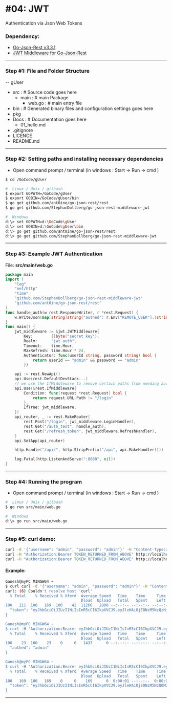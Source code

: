 # #04: JWT
Authentication via Json Web Tokens
### Dependency:
- [Go-Json-Rest v3.3.1](https://github.com/ant0ine/go-json-rest)
- [JWT Middleware for Go-Json-Rest](https://github.com/StephanDollberg/go-json-rest-middleware-jwt)
---
### Step #1: File and Folder Structure
-- gUser
+ src     :  # Source code goes here
    - main  :  # main Package
        - web.go  :  # main entry file
+ bin     :  # Generated binary files and configuration settings goes here
+ pkg
+ Docs       :  # Documentation goes here
  - 01_hello.md
+ .gitignore
+ LICENCE
+ README.md
---
### Step #2:  Setting paths and installing necessary dependencies
- Open command prompt / terminal (in windows : Start -> Run -> cmd )
```sh
$ cd /GoCode/gUser
```
```sh
#  Linux / Unix / gitbash
$ export GOPATH=/GoCode/gUser
$ export GOBIN=/GoCode/gUser/bin
$ go get github.com/ant0ine/go-json-rest/rest
$ go get github.com/StephanDollberg/go-json-rest-middleware-jwt
```
```sh
#  Windows
d:\> set GOPATH=d:\GoCode\gUser
d:\> set GOBIN=d:\GoCode\gUser\bin
d:\> go get github.com/ant0ine/go-json-rest/rest
d:\> go get github.com/StephanDollberg/go-json-rest-middleware-jwt
```
---
### Step #3:  Example JWT Authentication
File: **src/main/web.go**  
```go
package main
import (
    "log"
    "net/http"
    "time"
    "github.com/StephanDollberg/go-json-rest-middleware-jwt"
    "github.com/ant0ine/go-json-rest/rest"
)
func handle_auth(w rest.ResponseWriter, r *rest.Request) {
    w.WriteJson(map[string]string{"authed": r.Env["REMOTE_USER"].(string)})
}
func main() {
    jwt_middleware := &jwt.JWTMiddleware{
        Key:        []byte("secret key"),
        Realm:      "jwt auth",
        Timeout:    time.Hour,
        MaxRefresh: time.Hour * 24,
        Authenticator: func(userId string, password string) bool {
            return userId == "admin" && password == "admin"
        }}

    api := rest.NewApi()
    api.Use(rest.DefaultDevStack...)
    // we use the IfMiddleware to remove certain paths from needing authentication
    api.Use(&rest.IfMiddleware{
        Condition: func(request *rest.Request) bool {
            return request.URL.Path != "/login"
        },
        IfTrue: jwt_middleware,
    })
    api_router, _ := rest.MakeRouter(
        rest.Post("/login", jwt_middleware.LoginHandler),
        rest.Get("/auth_test", handle_auth),
        rest.Get("/refresh_token", jwt_middleware.RefreshHandler),
    )
    api.SetApp(api_router)

    http.Handle("/api/", http.StripPrefix("/api", api.MakeHandler()))

    log.Fatal(http.ListenAndServe(":8080", nil))
}
```
---
### Step #4:  Running the program
- Open command prompt / terminal (in windows : Start -> Run -> cmd )
```sh
#  Linux / Unix / gitbash
$ go run src/main/web.go
```
```sh
#  Windows
d:\> go run src/main/web.go
```
---
### Step #5: curl demo:
```sh
curl -d '{"username": "admin", "password": "admin"}' -H "Content-Type:application/json" http://localhost:8080/api/login
curl -H "Authorization:Bearer TOKEN_RETURNED_FROM_ABOVE" http://localhost:8080/api/auth_test
curl -H "Authorization:Bearer TOKEN_RETURNED_FROM_ABOVE" http://localhost:8080/api/refresh_token
```

#### Example: 
```sh
Ganesh@myPC MINGW64 ~
$ curl curl -d '{"username": "admin", "password": "admin"}' -H "Content-Type:application/json" http://localhost:8080/api/login
curl: (6) Couldn't resolve host 'curl'
  % Total    % Received % Xferd  Average Speed   Time    Time     Time  Current
                                 Dload  Upload   Total   Spent    Left  Speed
100   211  100   169  100    42  11266   2800 --:--:-- --:--:-- --:--:--  165k{
  "token": "eyJhbGciOiJIUzI1NiIsInR5cCI6IkpXVCJ9.eyJleHAiOjE0NzM5NzQzNjUsImlkIjoiYWRtaW4iLCJvcmlnX2lhdCI6MTQ3Mzk3MDc2NX0.9ENjB-h5d4XtlrQJEPUw-KQFm2y5Figh0M391Nmo4xc"
}

Ganesh@myPC MINGW64 ~
$ curl -H "Authorization:Bearer eyJhbGciOiJIUzI1NiIsInR5cCI6IkpXVCJ9.eyJleHAiOjE0NzM5NzQzNjUsImlkIjoiYWRtaW4iLCJvcmlnX2lhdCI6MTQ3Mzk3MDc2NX0.9ENjB-h5d4XtlrQJEPUw-KQFm2y5Figh0M391Nmo4xc" http://localhost:8080/api/auth_test
  % Total    % Received % Xferd  Average Speed   Time    Time     Time  Current
                                 Dload  Upload   Total   Spent    Left  Speed
100    23  100    23    0     0   1437      0 --:--:-- --:--:-- --:--:-- 23000{
  "authed": "admin"
}

Ganesh@myPC MINGW64 ~
$ curl -H "Authorization:Bearer eyJhbGciOiJIUzI1NiIsInR5cCI6IkpXVCJ9.eyJleHAiOjE0NzM5NzQzNjUsImlkIjoiYWRtaW4iLCJvcmlnX2lhdCI6MTQ3Mzk3MDc2NX0.9ENjB-h5d4XtlrQJEPUw-KQFm2y5Figh0M391Nmo4xc" http://localhost:8080/api/refresh_token
  % Total    % Received % Xferd  Average Speed   Time    Time     Time  Current
                                 Dload  Upload   Total   Spent    Left  Speed
100   169  100   169    0     0    169      0  0:00:01 --:--:--  0:00:01  165k{
  "token": "eyJhbGciOiJIUzI1NiIsInR5cCI6IkpXVCJ9.eyJleHAiOjE0NzM5NzQ0MzMsImlkIjoiYWRtaW4iLCJvcmlnX2lhdCI6MTQ3Mzk3MDc2NX0.JTULyYLzTZZ0n9k7OD2ZkUnPMsW-EIRiAHwPdhaUP3E"
}
```
---